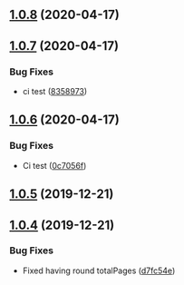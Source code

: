## [1.0.8](https://github.com/pct-org/kat-api-pt/compare/v1.0.7...v1.0.8) (2020-04-17)



## [1.0.7](https://github.com/pct-org/kat-api-pt/compare/v1.0.6...v1.0.7) (2020-04-17)


### Bug Fixes

* ci test ([8358973](https://github.com/pct-org/kat-api-pt/commit/8358973502ee4f689d3058a02504dc9982767fd1))



## [1.0.6](https://github.com/pct-org/kat-api-pt/compare/v1.0.5...v1.0.6) (2020-04-17)


### Bug Fixes

* Ci test ([0c7056f](https://github.com/pct-org/kat-api-pt/commit/0c7056fc421c3a2518f7a61c1d6038c937f9d032))



## [1.0.5](https://github.com/pct-org/kat-api-pt/compare/v1.0.4...v1.0.5) (2019-12-21)



## [1.0.4](https://github.com/pct-org/kat-api-pt/compare/v1.0.3...v1.0.4) (2019-12-21)


### Bug Fixes

* Fixed having round totalPages ([d7fc54e](https://github.com/pct-org/kat-api-pt/commit/d7fc54e63a797c42917993bf2635fcf56e2f355b))



